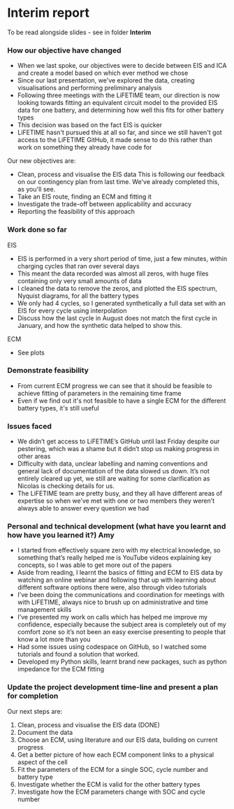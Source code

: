 # Interim report
To be read alongside slides - see in folder **Interim**

### How our objective have changed
- When we last spoke, our objectives were to decide between EIS and ICA and create a model based on which ever method we chose
- Since our last presentation, we've explored the data, creating visualisations and performing preliminary analysis
- Following three meetings with the LiFETIME team, our direction is now looking towards fitting an equivalent circuit model to the provided EIS data for one battery, and determining how well this fits for other battery types
- This decision was based on the fact EIS is quicker
- LiFETIME hasn't pursued this at all so far, and since we still haven't got access to the LiFETIME GitHub, it made sense to do this rather than work on something they already have code for 

Our new objectives are:
- Clean, process and visualise the EIS data 
This is following our feedback on our contingency plan from last time. We've already completed this, as you'll see.
- Take an EIS route, finding an ECM and fitting it
- Investigate the trade-off between applicability and accuracy
- Reporting the feasibility of this approach


### Work done so far 

EIS
- EIS is performed in a very short period of time, just a few minutes, within charging cycles that ran over several days
- This meant the data recorded was almost all zeros, with huge files containing only very small amounts of data 
- I cleaned the data to remove the zeros, and plotted the EIS spectrum, Nyquist diagrams, for all the battery types
- We only had 4 cycles, so I generated synthetically a full data set with an EIS for every cycle using interpolation
- Discuss how the last cycle in August does not match the first cycle in January, and how the synthetic data helped to show this.

ECM
- See plots

### Demonstrate feasibility
- From current ECM progress we can see that it should be feasible to achieve fitting of parameters in the remaining time frame
- Even if we find out it's not feasible to have a single ECM for the different battery types, it's still useful

### Issues faced
- We didn’t get access to LiFETIME’s GitHub until last Friday despite our pestering, which was a shame but it didn’t stop us making progress in other areas
- Difficulty with data, unclear labelling and naming conventions and general lack of documentation of the data slowed us down. It’s not entirely cleared up yet, we still are waiting for some clarification as Nicolas is checking details for us.
- The LiFETIME team are pretty busy, and they all have different areas of expertise so when we’ve met with one or two members they weren’t always able to answer every question we had

### Personal and technical development (what have you learnt and how have you learned it?) Amy
- I started from effectively square zero with my electrical knowledge, so something that’s really helped me is YouTube videos explaining key concepts, so I was able to get more out of the papers
- Aside from reading, I learnt the basics of fitting and ECM to EIS data by watching an online webinar and following that up with learning about different software options there were, also through video tutorials
- I’ve been doing the communications and coordination for meetings with with LiFETIME, always nice to brush up on administrative and time management skills
- I’ve presented my work on calls which has helped me improve my confidence, especially because the subject area is completely out of my comfort zone so it’s not been an easy exercise presenting to people that know a lot more than you
- Had some issues using codespace on GitHub, so I watched some tutorials and found a solution that worked. 
- Developed my Python skills, learnt brand new packages, such as python impedance for the ECM fitting

### Update the project development time-line and present a plan for completion
Our next steps are:
1. Clean, process and visualise the EIS data (DONE)
1. Document the data
1. Choose an ECM, using literature and our EIS data, building on current progress
1. Get a better picture of how each ECM component links to a physical aspect of the cell
1. Fit the parameters of the ECM for a single SOC, cycle number and battery type
1. Investigate whether the ECM is valid for the other battery types
1. Investigate how the ECM parameters change with SOC and cycle number



